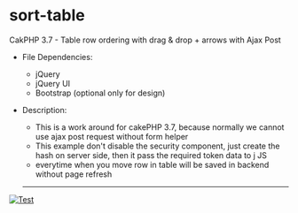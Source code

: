 # sort-table
CakPHP 3.7 - Table row ordering with drag &amp; drop + arrows with Ajax Post

* File Dependencies:
  * jQuery
  * jQuery UI
  * Bootstrap (optional only for design)

* Description: 
   * This is a work around for cakePHP 3.7, because normally we cannot use ajax post request without form helper
   * This example don't disable the security component, just create the hash on server side, then it pass the required token data to j
 JS
   * everytime when you move row in table will be saved in backend without page refresh 
   
   ----------------------------------------------

[![Test](http://img.youtube.com/vi/56bToLILT7E/0.jpg)](http://www.youtube.com/watch?v=56bToLILT7E)
